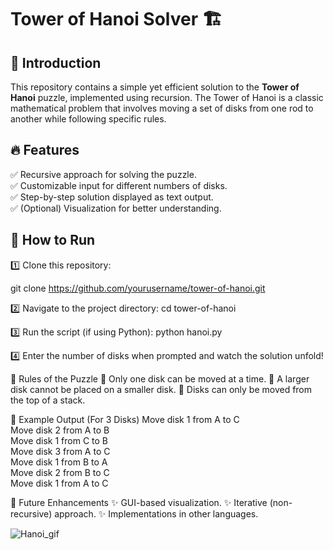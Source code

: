 # Tower of Hanoi Solver 🏗️  

## 📌 Introduction  
This repository contains a simple yet efficient solution to the **Tower of Hanoi** puzzle, implemented using recursion. The Tower of Hanoi is a classic mathematical problem that involves moving a set of disks from one rod to another while following specific rules.  

## 🔥 Features  
✅ Recursive approach for solving the puzzle.  
✅ Customizable input for different numbers of disks.  
✅ Step-by-step solution displayed as text output.  
✅ (Optional) Visualization for better understanding.  

## 🚀 How to Run  
1️⃣ Clone this repository:  


   git clone https://github.com/yourusername/tower-of-hanoi.git  

2️⃣ Navigate to the project directory:
cd tower-of-hanoi  

3️⃣ Run the script (if using Python):
python hanoi.py  

4️⃣ Enter the number of disks when prompted and watch the solution unfold!

📜 Rules of the Puzzle
🔹 Only one disk can be moved at a time.
🔹 A larger disk cannot be placed on a smaller disk.
🔹 Disks can only be moved from the top of a stack.

📌 Example Output (For 3 Disks)
Move disk 1 from A to C  
Move disk 2 from A to B  
Move disk 1 from C to B  
Move disk 3 from A to C  
Move disk 1 from B to A  
Move disk 2 from B to C  
Move disk 1 from A to C  

🚧 Future Enhancements
✨ GUI-based visualization.
✨ Iterative (non-recursive) approach.
✨ Implementations in other languages.

![Hanoi_gif](https://github.com/user-attachments/assets/f23271fc-05cd-4669-8a43-1c0fb6e4cde0)
